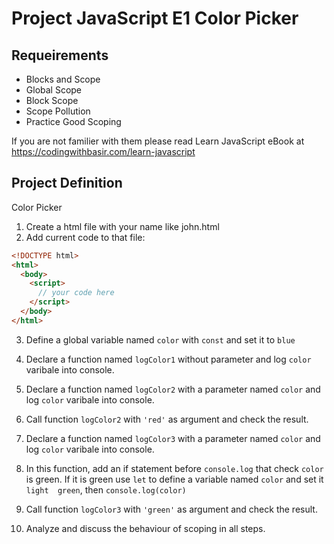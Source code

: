 # Project JavaScript E1 Color Picker

## Requeirements
* Blocks and Scope
* Global Scope
* Block Scope
* Scope Pollution
* Practice Good Scoping

If you are not familier with them please read Learn JavaScript eBook at https://codingwithbasir.com/learn-javascript

## Project Definition

Color Picker

1. Create a html file with your name like john.html
2. Add current code to that file:

```html
<!DOCTYPE html>
<html>
  <body>
    <script>
      // your code here
    </script>
  </body>
</html>
```

3. Define a global variable named `color` with `const` and set it to `blue`

4. Declare a function named `logColor1` without parameter and log `color` varibale into console.

5. Declare a function named `logColor2` with a parameter named `color` and log `color` varibale into console.

6. Call function `logColor2` with `'red'` as argument and check the result.

7. Declare a function named `logColor3` with a parameter named `color` and log `color` varibale into console.

8. In this function, add an if statement before `console.log` that check `color` is green. If it is green use `let` to define a variable named `color` and set it `light  green`, then `console.log(color)`

9. Call function `logColor3` with `'green'` as argument and check the result.

10. Analyze and discuss the behaviour of scoping in all steps.


